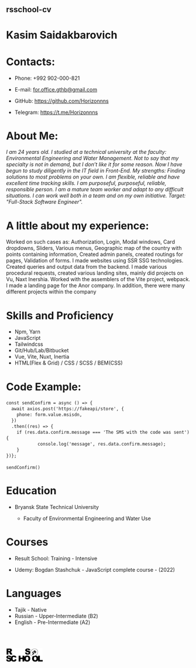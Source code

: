## rsschool-cv

# __Kasim Saidakbarovich__

# Contacts:

- Phone: +992 902-000-821

* E-mail: for.office.gthb@gmail.com

* GitHub: https://github.com/Horizonnns

- Telegram: https://t.me/Horizonnns

# About Me:

_I am 24 years old. I studied at a technical university at the faculty: Environmental Engineering and Water Management. Not to say that my specialty is not in demand, but I don’t like it for some reason. Now I have begun to study diligently in the IT field in Front-End. My strengths:
Finding solutions to most problems on your own.
I am flexible, reliable and have excellent time tracking skills. I am purposeful, purposeful, reliable, responsible person. I am a mature team worker and adapt to any difficult situations. I can work well both in a team and on my own initiative.
Target: "Full-Stack Software Engineer"._

# A little about my experience:

Worked on such cases as: Authorization, Login, Modal windows, Card dropdowns, Sliders, Various menus, Geographic map of the country with points containing information, Created admin panels, created routings for pages, Validation of forms. I made websites using SSR SSG technologies. Created queries and output data from the backend. I made various procedural requests, created various landing sites, mainly did projects on Vu, Naxt Inershia. Worked with the assemblers of the Vite project, webpack. I made a landing page for the Anor company. In addition, there were many different projects within the company

# Skills and Proficiency 
- Npm, Yarn 
- JavaScript
- Tailwindcss
- Git/Hub/Lab/Bitbucket
- Vue, Vite, Nuxt, Inertia
- HTML(Flex & Grid) / CSS / SCSS / BEM(CSS)

# Code Example:

```
const sendConfirm = async () => {
  await axios.post('https://fakeapi/store', {
    phone: form.value.msisdn,
  })
  .then((res) => {
    if (res.data.confirm.message === 'The SMS with the code was sent') {
			console.log('message', res.data.confirm.message);
    }
})};

sendConfirm()
```

# Education

- Bryansk State Technical University

  - Faculty of Environmental Engineering and Water Use

# Courses

- Result School: Training - Intensive

* Udemy: Bogdan Stashchuk - JavaScript complete course - (2022)

# Languages

- Tajik - Native
- Russian - Upper-Intermediate (В2)
- English - Pre-Intermediate (А2)

<p>
<br>
<br>
</p>

<img src="rs_school_img.svg" width="100"/>
